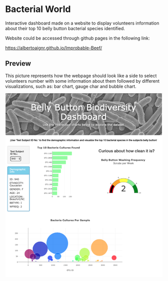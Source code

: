 # Bacterial World 

Interactive dashboard made on a website to display volunteers information about their top 10 belly button bacterial species identified.


Website could be accessed through github pages in the following link:

https://albertoaignr.github.io/Improbable-Beef/

## Preview

This picture represents how the webpage should look like a side to select volunteers number with some information about them followed by different visualizations, such as: bar chart, gauge char and bubble chart.

![Preview](Images/M13_1.png)
